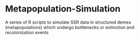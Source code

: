 # Metapopulation-Simulation
A series of R scripts to simulate SSR data in structured demes (metapopulations) which undergo bottlenecks or extinction and recolonization events
